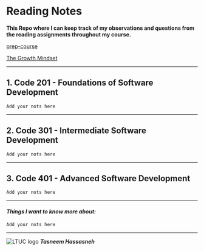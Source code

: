 # Reading Notes

**This Repo where I can keep track of my observations and questions from the reading assignments throughout my course.**

[prep-course](/prep-course.md)

[The Growth Mindset](/growthmindset.md)

---

## 1. Code 201 - Foundations of Software Development

```Add your nots here```

---

## 2. Code 301 - Intermediate Software Development

```Add your nots here```

---
## 3. Code 401 - Advanced Software Development

```Add your nots here```

---

#### ***Things I want to know more about:***

```Add your nots here```

---

![LTUC logo](https://th.bing.com/th/id/OIP.o-ICcxBTZeyCtfhNJbjDTgHaHa?w=160&h=180&c=7&r=0&o=5&dpr=1.3&pid=1.7) ***Tasneem Hassasneh***

